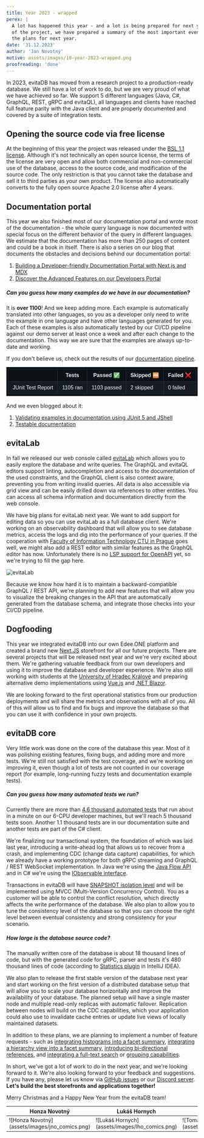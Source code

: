 ```yaml
---
title: Year 2023 - wrapped
perex: |
  A lot has happened this year - and a lot is being prepared for next year. For those who want to follow the development
  of the project, we have prepared a summary of the most important events of the year 2023 and a brief overview of 
  the plans for next year.
date: '31.12.2023'
author: 'Jan Novotný'
motive: assets/images/10-year-2023-wrapped.png
proofreading: 'done'
---
```


In 2023, evitaDB has moved from a research project to a production-ready database. We still have a lot of work to do, 
but we are very proud of what we have achieved so far. We support 5 different languages (Java, C#, GraphQL, REST, gRPC 
and evitaQL), all languages and clients have reached full feature parity with the Java client and are properly 
documented and covered by a suite of integration tests.

## Opening the source code via free license

At the beginning of this year the project was released under the [BSL 1.1 license](https://evitadb.io/documentation/use/license).
Although it's not technically an open source license, the terms of the license are very open and allow both commercial 
and non-commercial use of the database, access to the source code, and modification of the source code. The only 
restriction is that you cannot take the database and sell it to third parties as your own product. The license also 
automatically converts to the fully open source Apache 2.0 license after 4 years.

## Documentation portal

This year we also finished most of our documentation portal and wrote most of the documentation - the whole query 
language is now documented with special focus on the different behavior of the query in different languages. We 
estimate that the documentation has more than 250 pages of content and could be a book in itself. There is also a series 
on our blog that documents the obstacles and decisions behind our documentation portal:

1. [Building a Developer-friendly Documentation Portal with Next.js and MDX](https://evitadb.io/blog/05-building-documentation-portal)
2. [Discover the Advanced Features on our Developers Portal](https://evitadb.io/blog/07-advanced-features-on-developers-portal)

<Note type="info">

<NoteTitle toggles="true">

##### Can you guess how many examples do we have in our documentation?
</NoteTitle>

It is **over 1100**! And we keep adding more. Each example is automatically translated into other languages, so you as 
a developer only need to write the example in one language and have other languages generated for you. Each of these 
examples is also automatically tested by our CI/CD pipeline against our demo server at least once a week and after each
change to the documentation. This way we are sure that the examples are always up-to-date and working.

If you don't believe us, check out the results of our [documentation pipeline](https://github.com/FgForrest/evitaDB/actions/workflows/ci-dev-documentation.yml).

![Test results](assets/images/10-test-documentation-results.png)

And we even blogged about it:

1. [Validating examples in documentation using JUnit 5 and JShell](https://evitadb.io/blog/06-document-examples-testing)
2. [Testable documentation](https://evitadb.io/blog/08-testable-documenation)

</Note>

## evitaLab

In fall we released our web console called [evitaLab](https://evitadb.io/blog/09-our-new-web-client-evitalab) which 
allows you to easily explore the database and write queries. The GraphQL and evitaQL editors support linting,
autocompletion and access to the documentation of the used constraints, and the GraphQL client is also context aware,
preventing you from writing invalid queries. All data is also accessible via grid view and can be easily drilled down 
via references to other entities. You can access all schema information and documentation directly from the web console.

We have big plans for evitaLab next year. We want to add support for editing data so you can use evitaLab as a full 
database client. We're working on an observability dashboard that will allow you to see database metrics, access 
the logs and dig into the performance of your queries. If the cooperation with [Faculty of Information Technology CTU in Prague](https://www.ciirc.cvut.cz/cs/) 
goes well, we might also add a REST editor with similar features as the GraphQL editor has now. Unfortunately there is 
no [LSP support for OpenAPI](https://github.com/OAI/OpenAPI-Specification/issues/1252) yet, so we're trying to fill 
the gap here.

![evitaLab](assets/images/09-data-grid.png)

Because we know how hard it is to maintain a backward-compatible GraphQL / REST API, we're planning to add new features
that will allow you to visualize the breaking changes in the API that are automatically generated from the database 
schema, and integrate those checks into your CI/CD pipeline.

## Dogfooding

This year we integrated evitaDB into our own Edee.ONE platform and created a brand new [Next.JS](https://nextjs.org/) 
storefront for all our future projects. There are several projects that will be released next year and we're very 
excited about them. We're gathering valuable feedback from our own developers and using it to improve the database and 
developer experience. We're also still working with students at the [University of Hradec Králové](https://www.uhk.cz/en/faculty-of-informatics-and-management/about-faculty) 
and preparing alternative demo implementations using [Vue.js](https://vuejs.org/) and 
[.NET Blazor](https://dotnet.microsoft.com/en-us/apps/aspnet/web-apps/blazor).

We are looking forward to the first operational statistics from our production deployments and will share the metrics 
and observations with all of you. All of this will allow us to find and fix bugs and improve the database so that you 
can use it with confidence in your own projects.

## evitaDB core

Very little work was done on the core of the database this year. Most of it was polishing existing features, fixing bugs,
and adding more and more tests. We're still not satisfied with the test coverage, and we're working on improving it, 
even though a lot of tests are not counted in our coverage report (for example, long-running fuzzy tests and 
documentation example tests).

<Note type="info">

<NoteTitle toggles="true">

##### Can you guess how many automated tests we run?
</NoteTitle>

Currently there are more than [4.6 thousand automated tests](https://github.com/FgForrest/evitaDB/actions/runs/7248057725/job/19743529706) 
that run about in a minute on our 6-CPU developer machines, but we'll reach 5 thousand tests soon. Another 1.1 thousand 
tests are in our documentation suite and another tests are part of the C# client.

</Note>

We're finalizing our transactional system, the foundation of which was laid last year, introducing a write-ahead log 
that allows us to recover from a crash, and implementing CDC (change data capture) capabilities, for which we already 
have a working prototype for both gRPC streaming and GraphQL / REST WebSocket implementation. In Java we're using 
the [Java Flow API](https://docs.oracle.com/javase/9/docs/api/java/util/concurrent/Flow.html) and in C# we're using 
the [IObservable interface](https://learn.microsoft.com/en-us/dotnet/api/system.iobservable-1?view=net-8.0).

Transactions in evitaDB will have [SNAPSHOT isolation level](https://en.wikipedia.org/wiki/Snapshot_isolation) and will 
be implemented using MVCC (Multi-Version Concurrency Control). You as a customer will be able to control the conflict 
resolution, which directly affects the write performance of the database. We also plan to allow you to tune
the consistency level of the database so that you can choose the right level between eventual consistency and strong 
consistency for your scenario.

<Note type="info">

<NoteTitle toggles="true">

##### How large is the database source code?
</NoteTitle>

The manually written core of the database is about 18 thousand lines of code, but with the generated code for gRPC,
parser and tests it's 480 thousand lines of code (according to [Statistics plugin](https://plugins.jetbrains.com/plugin/4509-statistic)
in IntelliJ IDEA).

</Note>

We also plan to release the first stable version of the database next year and start working on the first version of 
a distributed database setup that will allow you to scale your database horizontally and improve the availability of 
your database. The planned setup will have a single master node and multiple read-only replicas with automatic failover. 
Replication between nodes will build on the CDC capabilities, which your application could also use to invalidate cache
entries or update live views of locally maintained datasets.

In addition to these plans, we are planning to implement a number of feature requests - such as 
[integrating histograms into a facet summary](https://github.com/FgForrest/evitaDB/issues/8), 
[integrating a hierarchy view into a facet summary](https://github.com/FgForrest/evitaDB/issues/352), 
[introducing bi-directional references](https://github.com/FgForrest/evitaDB/issues/260), and 
[integrating a full-text search](https://github.com/FgForrest/evitaDB/issues/258) or 
[grouping capabilities](https://github.com/FgForrest/evitaDB/issues/17).

In short, we've got a lot of work to do in the next year, and we're looking forward to it. We're also looking forward 
to your feedback and suggestions. If you have any, please let us know via [GitHub issues](https://github.com/FgForrest/evitaDB/issues/) 
or our [Discord server](https://discord.gg/VsNBWxgmSw). **Let's build the best storefronts and applications together!**

Merry Christmas and a Happy New Year from the evitaDB team!

<Table>
    <Thead>
        <Tr>
            <Th>Honza Novotný</Th>
            <Th>Lukáš Hornych</Th>
            <Th>Tomáš Pozler</Th>
            <Th>Miroslav Alt</Th>
        </Tr>
    </Thead>
    <Tbody>
        <Tr>
            <Td>![Honza Novotný](assets/images/jno_comics.png)</Td>
            <Td>![Lukáš Hornych](assets/images/lho_comics.png)</Td>
            <Td>![Tomáš Pozler](assets/images/tpz_comics.png)</Td>
            <Td>![Miroslav Alt](assets/images/mal_comics.png)</Td>
        </Tr>
    </Tbody>
</Table>
